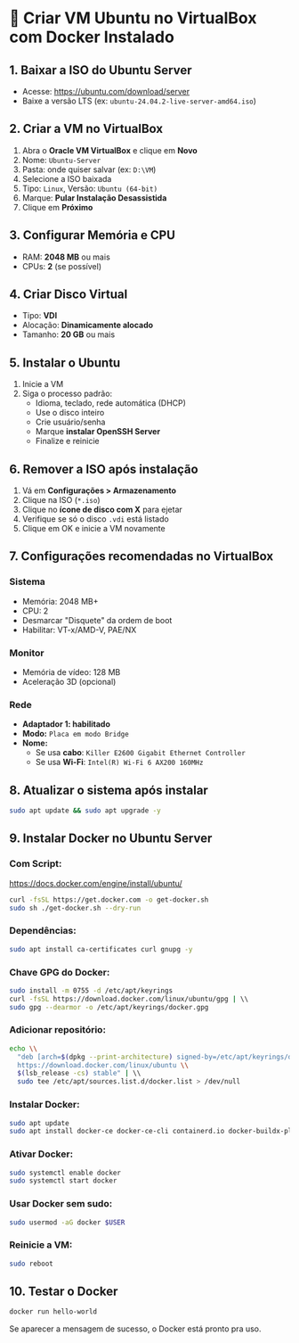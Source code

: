 # 🚀 Criar VM Ubuntu no VirtualBox com Docker Instalado

## 1. Baixar a ISO do Ubuntu Server
- Acesse: https://ubuntu.com/download/server
- Baixe a versão LTS (ex: `ubuntu-24.04.2-live-server-amd64.iso`)

## 2. Criar a VM no VirtualBox
1. Abra o **Oracle VM VirtualBox** e clique em **Novo**
2. Nome: `Ubuntu-Server`
3. Pasta: onde quiser salvar (ex: `D:\VM`)
4. Selecione a ISO baixada
5. Tipo: `Linux`, Versão: `Ubuntu (64-bit)`
6. Marque: **Pular Instalação Desassistida**
7. Clique em **Próximo**

## 3. Configurar Memória e CPU
- RAM: **2048 MB** ou mais
- CPUs: **2** (se possível)

## 4. Criar Disco Virtual
- Tipo: **VDI**
- Alocação: **Dinamicamente alocado**
- Tamanho: **20 GB** ou mais

## 5. Instalar o Ubuntu
1. Inicie a VM
2. Siga o processo padrão:
   - Idioma, teclado, rede automática (DHCP)
   - Use o disco inteiro
   - Crie usuário/senha
   - Marque **instalar OpenSSH Server**
   - Finalize e reinicie

## 6. Remover a ISO após instalação
1. Vá em **Configurações > Armazenamento**
2. Clique na ISO (`*.iso`)
3. Clique no **ícone de disco com X** para ejetar
4. Verifique se só o disco `.vdi` está listado
5. Clique em OK e inicie a VM novamente

## 7. Configurações recomendadas no VirtualBox

### Sistema
- Memória: 2048 MB+
- CPU: 2
- Desmarcar "Disquete" da ordem de boot
- Habilitar: VT-x/AMD-V, PAE/NX

### Monitor
- Memória de vídeo: 128 MB
- Aceleração 3D (opcional)

### Rede
- **Adaptador 1: habilitado**
- **Modo:** `Placa em modo Bridge`
- **Nome:** 
  - Se usa **cabo**: `Killer E2600 Gigabit Ethernet Controller`
  - Se usa **Wi-Fi**: `Intel(R) Wi-Fi 6 AX200 160MHz`

## 8. Atualizar o sistema após instalar

```bash
sudo apt update && sudo apt upgrade -y
```

## 9. Instalar Docker no Ubuntu Server

### Com Script:
https://docs.docker.com/engine/install/ubuntu/
```bash
curl -fsSL https://get.docker.com -o get-docker.sh
sudo sh ./get-docker.sh --dry-run
```

### Dependências:
```bash
sudo apt install ca-certificates curl gnupg -y
```

### Chave GPG do Docker:
```bash
sudo install -m 0755 -d /etc/apt/keyrings
curl -fsSL https://download.docker.com/linux/ubuntu/gpg | \\
sudo gpg --dearmor -o /etc/apt/keyrings/docker.gpg
```


### Adicionar repositório:
```bash
echo \\
  "deb [arch=$(dpkg --print-architecture) signed-by=/etc/apt/keyrings/docker.gpg] \\
  https://download.docker.com/linux/ubuntu \\
  $(lsb_release -cs) stable" | \\
  sudo tee /etc/apt/sources.list.d/docker.list > /dev/null
```

### Instalar Docker:
```bash
sudo apt update
sudo apt install docker-ce docker-ce-cli containerd.io docker-buildx-plugin docker-compose-plugin -y
```

### Ativar Docker:
```bash
sudo systemctl enable docker
sudo systemctl start docker
```

### Usar Docker sem sudo:
```bash
sudo usermod -aG docker $USER
```

### Reinicie a VM:
```bash
sudo reboot
```

## 10. Testar o Docker
```bash
docker run hello-world
```

Se aparecer a mensagem de sucesso, o Docker está pronto pra uso.
